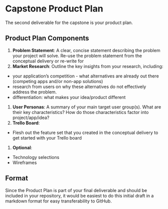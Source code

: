 # Capstone Product Plan
The second deliverable for the capstone is your product plan.

## Product Plan Components
1. __Problem Statement__: A clear, concise statement describing the problem your project will solve. Re-use the problem statement from the conceptual delivery or re-write for
1. __Market Research__: Outline the key insights from your research, including:
  - your application’s competition - what alternatives are already out there (competing apps and/or non-app solutions)
  - research from users on why these alternatives do not effectively address the problem.
  - differentiation: what makes your idea/product different
1. __User Personas__: A summary of your main target user group(s). What are their key characteristics? How do those characteristics factor into project/app/idea?
1. __Trello Board__:
  - Flesh out the feature set that you created in the conceptual delivery to get started with your Trello board
1. __Optional__:
  - Technology selections
  - Wireframes

## Format
Since the Product Plan is part of your final deliverable and should be included in your repository, it would be easiest to do this initial draft in a markdown format for easy transferability to GitHub.
